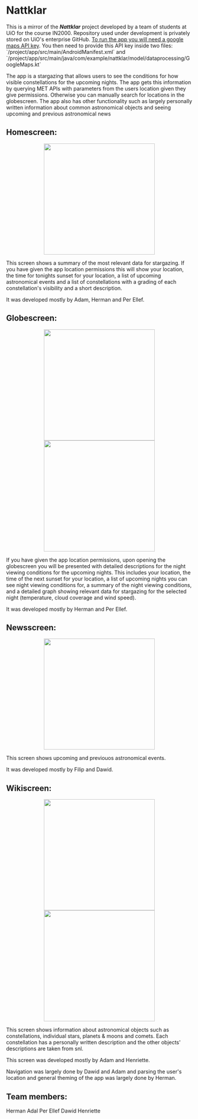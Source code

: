 <h1>Nattklar</h1>
<p>This is a mirror of the <b><i>Nattklar</i></b> project developed by a team of students at UiO for the course IN2000. Repository used under development is privately stored on UiO's enterprise GitHub. <a href="https://developers.google.com/maps/documentation/android-sdk/get-api-key">To run the app you will need a google maps API key</a>. You then need to provide this API key inside two files: `/project/app/src/main/AndroidManifest.xml` and `/project/app/src/main/java/com/example/nattklar/model/dataprocessing/GoogleMaps.kt`</p>

<p>The app is a stargazing that allows users to see the conditions for how visible constellations for the upcoming nights. The app gets this information by querying MET APIs with parameters from the users location given they give permissions. Otherwise you can manually search for locations in the globescreen. The app also has other functionality such as largely personally written information about common astronomical objects and seeing upcoming and previous astronomical news</p>

<h2>Homescreen:</h2>
<div align="center">
    <img width=300px src="./assets/homescreen.png">
</div>
<div>
    <p>This screen shows a summary of the most relevant data for stargazing. If you have given the app location permissions this will show your location, the time for tonights sunset for your location, a list of upcoming astronomical events and a list of constellations with a grading of each constellation's visibility and a short description.
    <p>It was developed mostly by Adam, Herman and Per Ellef.</p>
</div>

<h2>Globescreen:</h2>
<div align="center">
    <img width=300px src="./assets/globescreen.png">
    <img width=300px src="./assets/weatherconditions.png">
</div>
<div>
    <p>If you have given the app location permissions, upon opening the globescreen you will be presented with detailed descriptions for the night viewing conditions for the upcoming nights. This includes your location, the time of the next sunset for your location, a list of upcoming nights you can see night viewing conditions for, a summary of the night viewing conditions, and a detailed graph showing relevant data for stargazing for the selected night (temperature, cloud coverage and wind speed).
    <p>It was developed mostly by Herman and Per Ellef.</p>
</div>

<h2>Newsscreen:</h2>
<div align="center">
    <img width=300px src="./assets/newsscreen.png">
</div>
<div>
    <p>This screen shows upcoming and previouos astronomical events.</p>
    <p>It was developed mostly by Filip and Dawid.</p>
</div>

<h2>Wikiscreen:</h2>
<div align="center">
    <img width=300px src="./assets/wikiscreen.png">
    <img width=300px src="./assets/wikiarticle.png">
</div>
<div>
    <p>This screen shows information about astronomical objects such as constellations, individual stars, planets & moons and comets. Each constellation has a personally written description and the other objects' descriptions are taken from snl.</p>
    <p>This screen was developed mostly by Adam and Henriette.</p>
</div>

<p>Navigation was largely done by Dawid and Adam and parsing the user's location and general theming of the app was largely done by Herman.</p>

<h2>Team members:</h2>
Herman
Adal
Per Ellef
Dawid
Henriette
